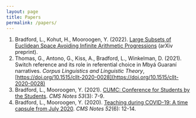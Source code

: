 ```yaml
---
layout: page
title: Papers
permalink: /papers/
---
```

1. Bradford, L., Kohut, H., Mooroogen, Y. (2022). [Large Subsets of Euclidean Space Avoiding Infinite Arithmetic Progressions](https://doi.org/10.48550/arXiv.2205.04786) (arXiv preprint).
2. Thomas, G., Antono, G., Kiss, A., Bradford, L., Winkelman, D. (2021). Switch reference and its role in referential choice in Mbyá Guaraní narratives. _Corpus Linguistics and Linguistic Theory_, [https://doi.org/10.1515/cllt-2020-0028](https://doi.org/10.1515/cllt-2020-0028)
3. Bradford, L., Mooroogen, Y. (2021). [CUMC: Conference for Students by the Students](https://notes.math.ca/en/article/cumc-conference-for-students-by-the-students/). _CMS Notes 53_(3): 7-9.
4. Bradford, L., Mooroogen, Y. (2020). [Teaching during COVID-19: A time capsule from July 2020](https://notes.math.ca/en/article/teaching-during-covid-19-a-time-capsule-from-july-2020/). _CMS Notes 52_(6): 12-14.


